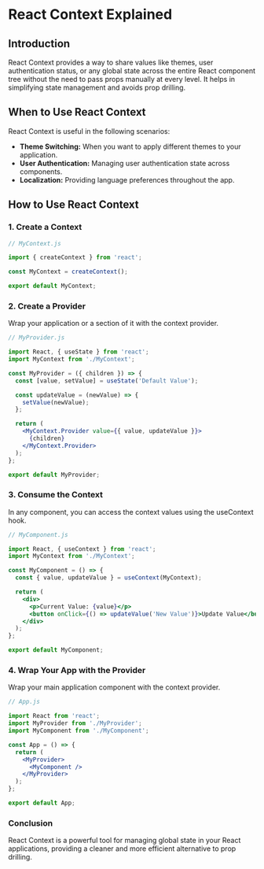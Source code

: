 # React Context Explained

## Introduction

React Context provides a way to share values like themes, user authentication status, or any global state across the entire React component tree without the need to pass props manually at every level. It helps in simplifying state management and avoids prop drilling.

## When to Use React Context

React Context is useful in the following scenarios:

- **Theme Switching:** When you want to apply different themes to your application.
- **User Authentication:** Managing user authentication state across components.
- **Localization:** Providing language preferences throughout the app.

## How to Use React Context

### 1. Create a Context

```jsx
// MyContext.js

import { createContext } from 'react';

const MyContext = createContext();

export default MyContext;

```

### 2. Create a Provider

Wrap your application or a section of it with the context provider.

```jsx
// MyProvider.js

import React, { useState } from 'react';
import MyContext from './MyContext';

const MyProvider = ({ children }) => {
  const [value, setValue] = useState('Default Value');

  const updateValue = (newValue) => {
    setValue(newValue);
  };

  return (
    <MyContext.Provider value={{ value, updateValue }}>
      {children}
    </MyContext.Provider>
  );
};

export default MyProvider;
```

### 3. Consume the Context

In any component, you can access the context values using the useContext hook.

```jsx
// MyComponent.js

import React, { useContext } from 'react';
import MyContext from './MyContext';

const MyComponent = () => {
  const { value, updateValue } = useContext(MyContext);

  return (
    <div>
      <p>Current Value: {value}</p>
      <button onClick={() => updateValue('New Value')}>Update Value</button>
    </div>
  );
};

export default MyComponent;

```

### 4. Wrap Your App with the Provider

Wrap your main application component with the context provider.

```jsx
// App.js

import React from 'react';
import MyProvider from './MyProvider';
import MyComponent from './MyComponent';

const App = () => {
  return (
    <MyProvider>
      <MyComponent />
    </MyProvider>
  );
};

export default App;

```


### Conclusion

React Context is a powerful tool for managing global state in your React applications, providing a cleaner and more efficient alternative to prop drilling.

